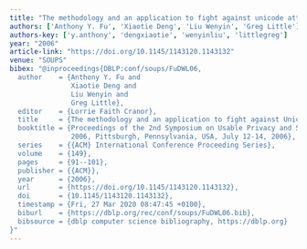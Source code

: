 ```yaml
---
title: "The methodology and an application to fight against unicode attacks"
authors: ['Anthony Y. Fu', 'Xiaotie Deng', 'Liu Wenyin', 'Greg Little']
authors-key: ['y.anthony', 'dengxiaotie', 'wenyinliu', 'littlegreg']
year: "2006"
article-link: "https://doi.org/10.1145/1143120.1143132"
venue: "SOUPS"
bibex: "@inproceedings{DBLP:conf/soups/FuDWL06,
  author    = {Anthony Y. Fu and
               Xiaotie Deng and
               Liu Wenyin and
               Greg Little},
  editor    = {Lorrie Faith Cranor},
  title     = {The methodology and an application to fight against Unicode attacks},
  booktitle = {Proceedings of the 2nd Symposium on Usable Privacy and Security, {SOUPS}
               2006, Pittsburgh, Pennsylvania, USA, July 12-14, 2006},
  series    = {{ACM} International Conference Proceeding Series},
  volume    = {149},
  pages     = {91--101},
  publisher = {{ACM}},
  year      = {2006},
  url       = {https://doi.org/10.1145/1143120.1143132},
  doi       = {10.1145/1143120.1143132},
  timestamp = {Fri, 27 Mar 2020 08:47:45 +0100},
  biburl    = {https://dblp.org/rec/conf/soups/FuDWL06.bib},
  bibsource = {dblp computer science bibliography, https://dblp.org}
}"
---
```

